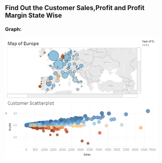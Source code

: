 ## Find Out the Customer Sales,Profit and Profit Margin State Wise
 
### Graph:
![cert](Customer-sales-data.png)

 
